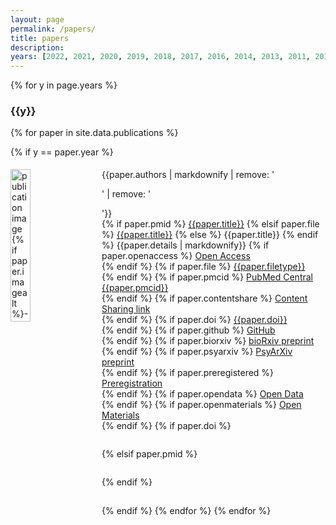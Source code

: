 ```yaml
---
layout: page
permalink: /papers/
title: papers
description: 
years: [2022, 2021, 2020, 2019, 2018, 2017, 2016, 2014, 2013, 2011, 2010, 2007, 2006, 2005]
---
```


<script async src="https://badge.dimensions.ai/badge.js" charset="utf-8"></script>
<script type='text/javascript' src='https://d1bxh8uas1mnw7.cloudfront.net/assets/embed.js'></script>

{% for y in page.years %}

<h3 class="year">{{y}}</h3>

{% for paper in site.data.publications %}

{% if y == paper.year %}
<div id = "{{ paper.title | replace: ' ', '-' | remove: '.' }}" class="clearfix" width="100%" style="padding-top: 5px; padding-bottom: 15px; clear: both;">
<img style="float: left; width: 25%; padding-right: 20px; padding-bottom:40px;" src="{{ paper.image | prepend: '/assets/img/' | prepend: site.baseurl | prepend: site.url }}" alt="publication image {% if paper.imagealt %}- {{paper.imagealt}}{% endif %}"> 
<div valign="top" style="overflow: hidden">
  {{paper.authors | markdownify | remove: '<p>' | remove: '</p>'}}<br>
  {% if paper.pmid %}
    <a href="https://pubmed.ncbi.nlm.nih.gov/{{paper.pmid}}" target="_blank">{{paper.title}}</a>
  {% elsif paper.file %}
    <a href="{{ paper.file | prepend: '/assets/papers/' | prepend: site.baseurl | prepend: site.url }}" target="_blank">{{paper.title}}</a>
  {% else %}
    {{paper.title}}
  {% endif %}
  {{paper.details | markdownify}}
  {% if paper.openaccess %}<i class="ai ai-open-access ai-fw"></i> <a href="{{paper.openaccess}}" target="_blank">Open Access</a><br>{% endif %}
  {% if paper.file %}<i class="far fa-file-alt fa-fw"></i> <a href="{{ paper.file | prepend: '/assets/papers/' | prepend: site.baseurl | prepend: site.url }}" target="_blank">{{paper.filetype}}</a><br>{% endif %}
  {% if paper.pmcid %}<i class="fas fa-landmark fa-fw"></i> <a href="https://www.ncbi.nlm.nih.gov/pmc/articles/{{paper.pmcid}}" target="_blank">PubMed Central {{paper.pmcid}}</a><br>{% endif %}
  {% if paper.contentshare %}<i class="fas fa-door-open fa-fw"></i> <a href="{{paper.contentshare}}" target="_blank">Content Sharing link</a><br>{% endif %}
  {% if paper.doi %}<i class="ai ai-doi ai-fw"></i> <a href="https://doi.org/{{paper.doi}}" target="_blank">{{paper.doi}}</a><br>{% endif %}
  {% if paper.github %}<i class="fab fa-github fa-fw"></i> <a href="{{paper.github}}" target="_blank">GitHub</a><br>{% endif %}
  {% if paper.biorxiv %}<i class="ai ai-biorxiv ai-fw"></i> <a href="{{paper.biorxiv}}" target="_blank">bioRxiv preprint</a><br>{% endif %}
  {% if paper.psyarxiv %}<i class="ai ai-psyarxiv ai-fw"></i> <a href="{{paper.psyarxiv}}" target="_blank">PsyArXiv preprint</a><br>{% endif %}  
  {% if paper.preregistered %}<i class="ai ai-preregistered ai-fw"></i> <a href="{{paper.preregistered}}" target="_blank">Preregistration</a><br>{% endif %}
  {% if paper.opendata %}<i class="ai ai-open-data ai-fw"></i> <a href="{{paper.opendata}}" target="_blank">Open Data</a><br>{% endif %}
  {% if paper.openmaterials %}<i class="ai ai-open-materials ai-fw"></i> <a href="{{paper.openmaterials}}" target="_blank">Open Materials</a><br>{% endif %}
  {% if paper.doi %}
  <div style="display: table;"><div style="display: table-row; height: 6px"></div>
  <div style="display: table-row;"><div style="display: table-cell; width: 10px;"></div>
  <div style="display: table-cell;" class="__dimensions_badge_embed__" data-doi="{{paper.doi}}" data-hide-zero-citations="true" data-legend="hover-right" data-style="small_circle"></div> <div style="display: table-cell;" data-badge-popover="right" data-badge-type="donut" data-doi="{{paper.doi}}" data-hide-no-mentions="true" class="altmetric-embed"></div>
  </div><div style="display: table-row; height: 22px"></div>
  </div>
  {% elsif paper.pmid %}
  <div style="display: table;"><div style="display: table-row; height: 6px"></div>
  <div style="display: table-row;"><div style="display: table-cell; width: 10px;"></div>
  <div style="display: table-cell;" class="__dimensions_badge_embed__" data-pmid="{{paper.pmid}}" data-hide-zero-citations="true" data-legend="hover-right" data-style="small_circle"></div> <div style="display: table-cell;" data-badge-popover="right" data-badge-type="donut" data-pmid="{{paper.pmid}}" data-hide-no-mentions="true" class="altmetric-embed"></div>
  </div><div style="display: table-row; height: 22px"></div>
  </div>
  {% endif %}
    </div>
</div>

{% endif %}
{% endfor %}
{% endfor %}

